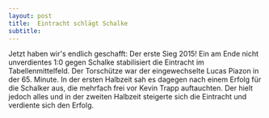 ```yaml
---
layout: post
title:  Eintracht schlägt Schalke
subtitle:  
---
```


Jetzt haben wir's endlich geschafft: Der erste Sieg 2015! Ein am Ende nicht unverdientes 1:0 gegen Schalke stabilisiert die Eintracht im Tabellenmittelfeld. Der Torschütze war der eingewechselte Lucas Piazon in der 65. Minute. In der ersten Halbzeit sah es dagegen nach einem Erfolg für die Schalker aus, die mehrfach frei vor Kevin Trapp auftauchten. Der hielt jedoch alles und in der zweiten Halbzeit steigerte sich die Eintracht und verdiente sich den Erfolg. 


